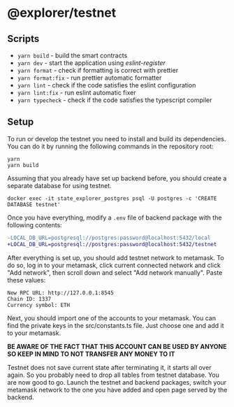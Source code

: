 # @explorer/testnet

## Scripts

- `yarn build` - build the smart contracts
- `yarn dev` - start the application using _eslint-register_
- `yarn format` - check if formatting is correct with prettier
- `yarn format:fix` - run prettier automatic formatter
- `yarn lint` - check if the code satisfies the eslint configuration
- `yarn lint:fix` - run eslint automatic fixer
- `yarn typecheck` - check if the code satisfies the typescript compiler

## Setup

To run or develop the testnet you need to install and build its dependencies. You can do it by running the following commands in the repository root:

```
yarn
yarn build
```

Assuming that you already have set up backend before, you should create a separate database for using testnet.

```
docker exec -it state_explorer_postgres psql -U postgres -c 'CREATE DATABASE testnet'
```

Once you have everything, modify a `.env` file of backend package with the following contents:

```diff
-LOCAL_DB_URL=postgresql://postgres:password@localhost:5432/local
+LOCAL_DB_URL=postgresql://postgres:password@localhost:5432/testnet
```

After everything is set up, you should add testnet network to metamask. To do so, log in to your metamask, click current connected network and click "Add network", then scroll down and select "Add network manually". Paste these values:

```
New RPC URL: http://127.0.0.1:8545
Chain ID: 1337
Currency symbol: ETH
```

Next, you should import one of the accounts to your metamask. You can find the private keys in the src/constants.ts file. Just choose one and add it to your metamask.

**BE AWARE OF THE FACT THAT THIS ACCOUNT CAN BE USED BY ANYONE SO KEEP IN MIND TO NOT TRANSFER ANY MONEY TO IT**

Testnet does not save current state after terminating it, it starts all over again. So you probably need to drop all tables from testnet database.
You are now good to go. Launch the testnet and backend packages, switch your metamask network to the one you have added and open page served by the backend.
